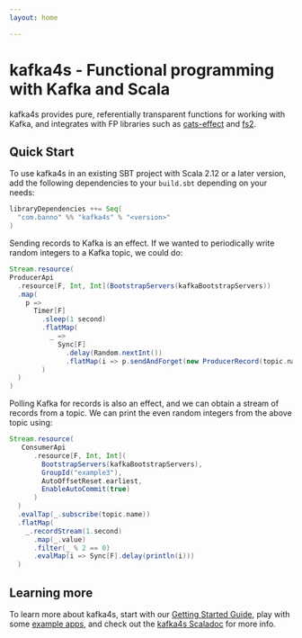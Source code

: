 ```yaml
---
layout: home

---
```


# kafka4s - Functional programming with Kafka and Scala

kafka4s provides pure, referentially transparent functions for working with Kafka, and integrates with FP libraries such as [cats-effect](https://typelevel.org/cats-effect) and [fs2](https://fs2.io).

## Quick Start

To use kafka4s in an existing SBT project with Scala 2.12 or a later version, add the following dependencies to your
`build.sbt` depending on your needs:

```scala
libraryDependencies ++= Seq(
  "com.banno" %% "kafka4s" % "<version>"
)
```

Sending records to Kafka is an effect. If we wanted to periodically write random integers to a Kafka topic, we could do:

```scala
Stream.resource(
ProducerApi
  .resource[F, Int, Int](BootstrapServers(kafkaBootstrapServers))
  .map(
    p =>
      Timer[F]
        .sleep(1 second)
        .flatMap(
          _ =>
            Sync[F]
              .delay(Random.nextInt())
              .flatMap(i => p.sendAndForget(new ProducerRecord(topic.name, i, i)))
        )
  )
)
```

Polling Kafka for records is also an effect, and we can obtain a stream of records from a topic. We can print the even random integers from the above topic using:

```scala
Stream.resource(
   ConsumerApi
      .resource[F, Int, Int](
        BootstrapServers(kafkaBootstrapServers),
        GroupId("example3"),
        AutoOffsetReset.earliest,
        EnableAutoCommit(true)
      )
  )
  .evalTap(_.subscribe(topic.name))
  .flatMap(
    _.recordStream(1.second)
      .map(_.value)
      .filter(_ % 2 == 0)
      .evalMap(i => Sync[F].delay(println(i)))
  )
```

## Learning more

To learn more about kafka4s, start with our [Getting Started Guide](/kafka4s/docs/), play with some [example apps](https://github.com/Banno/kafka4s/tree/master/examples/src/main/scala), and check out the [kafka4s Scaladoc](https://www.javadoc.io/doc/com.banno/kafka4s_2.12) for more info.
